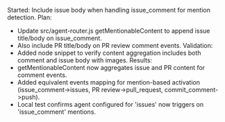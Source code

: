 Started: Include issue body when handling issue_comment for mention detection.
Plan:
- Update src/agent-router.js getMentionableContent to append issue title/body on issue_comment.
- Also include PR title/body on PR review comment events.
Validation:
- Added node snippet to verify content aggregation includes both comment and issue body with images.
Results:
- getMentionableContent now aggregates issue and PR content for comment events.
- Added equivalent events mapping for mention-based activation (issue_comment->issues, PR review->pull_request, commit_comment->push).
- Local test confirms agent configured for 'issues' now triggers on 'issue_comment' mentions.
